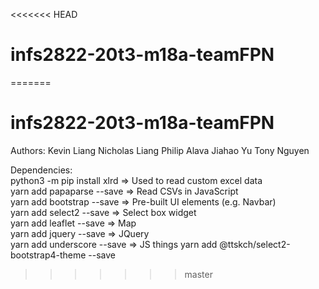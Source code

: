 <<<<<<< HEAD
# infs2822-20t3-m18a-teamFPN
=======
# infs2822-20t3-m18a-teamFPN
Authors:
Kevin Liang
Nicholas Liang
Philip Alava
Jiahao Yu
Tony Nguyen

Dependencies:  
python3 -m pip install xlrd => Used to read custom excel data  
yarn add papaparse --save => Read CSVs in JavaScript  
yarn add bootstrap --save => Pre-built UI elements (e.g. Navbar)  
yarn add select2 --save => Select box widget  
yarn add leaflet --save => Map  
yarn add jquery --save => JQuery  
yarn add underscore --save => JS things
yarn add @ttskch/select2-bootstrap4-theme --save
>>>>>>> master

